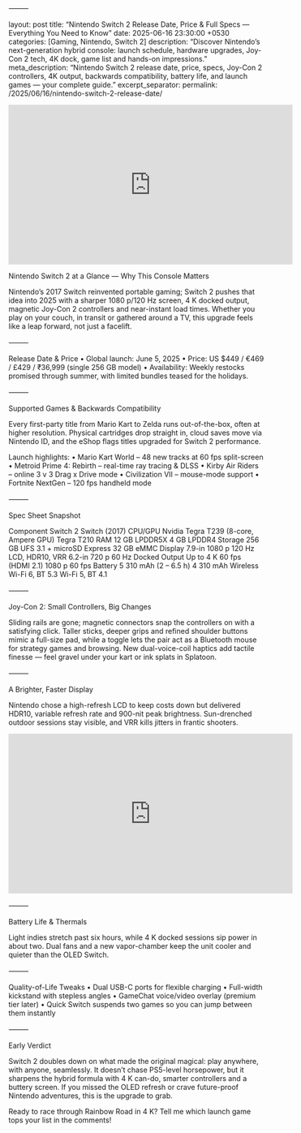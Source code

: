 
⸻

layout: post
title: “Nintendo Switch 2 Release Date, Price & Full Specs — Everything You Need to Know”
date: 2025-06-16 23:30:00 +0530
categories: [Gaming, Nintendo, Switch 2]
description: “Discover Nintendo’s next-generation hybrid console: launch schedule, hardware upgrades, Joy-Con 2 tech, 4K dock, game list and hands-on impressions.”
meta_description: “Nintendo Switch 2 release date, price, specs, Joy-Con 2 controllers, 4K output, backwards compatibility, battery life, and launch games — your complete guide.”
excerpt_separator: 
permalink: /2025/06/16/nintendo-switch-2-release-date/

<!-- Main-page video -->


<div class="video-embed">
  <iframe
    width="560"
    height="315"
    src="https://www.youtube.com/embed/9flte56erE8"
    title="Nintendo Switch 2 – Official Overview Trailer"
    frameborder="0"
    allow="accelerometer; autoplay; clipboard-write; encrypted-media; gyroscope; picture-in-picture"
    allowfullscreen>
  </iframe>
</div>


<!--more-->


Nintendo Switch 2 at a Glance — Why This Console Matters

Nintendo’s 2017 Switch reinvented portable gaming; Switch 2 pushes that idea into 2025 with a sharper 1080 p/120 Hz screen, 4 K docked output, magnetic Joy-Con 2 controllers and near-instant load times. Whether you play on your couch, in transit or gathered around a TV, this upgrade feels like a leap forward, not just a facelift.

⸻

Release Date & Price
	•	Global launch: June 5, 2025
	•	Price: US $449 / €469 / £429 / ₹36,999 (single 256 GB model)
	•	Availability: Weekly restocks promised through summer, with limited bundles teased for the holidays.

⸻

Supported Games & Backwards Compatibility

Every first-party title from Mario Kart to Zelda runs out-of-the-box, often at higher resolution. Physical cartridges drop straight in, cloud saves move via Nintendo ID, and the eShop flags titles upgraded for Switch 2 performance.

Launch highlights:
	•	Mario Kart World – 48 new tracks at 60 fps split-screen
	•	Metroid Prime 4: Rebirth – real-time ray tracing & DLSS
	•	Kirby Air Riders – online 3 v 3 Drag x Drive mode
	•	Civilization VII – mouse-mode support
	•	Fortnite NextGen – 120 fps handheld mode

⸻

Spec Sheet Snapshot

Component	Switch 2	Switch (2017)
CPU/GPU	Nvidia Tegra T239 (8-core, Ampere GPU)	Tegra T210
RAM	12 GB LPDDR5X	4 GB LPDDR4
Storage	256 GB UFS 3.1 + microSD Express	32 GB eMMC
Display	7.9-in 1080 p 120 Hz LCD, HDR10, VRR	6.2-in 720 p 60 Hz
Docked Output	Up to 4 K 60 fps (HDMI 2.1)	1080 p 60 fps
Battery	5 310 mAh (2 – 6.5 h)	4 310 mAh
Wireless	Wi-Fi 6, BT 5.3	Wi-Fi 5, BT 4.1


⸻

Joy-Con 2: Small Controllers, Big Changes

Sliding rails are gone; magnetic connectors snap the controllers on with a satisfying click. Taller sticks, deeper grips and refined shoulder buttons mimic a full-size pad, while a toggle lets the pair act as a Bluetooth mouse for strategy games and browsing. New dual-voice-coil haptics add tactile finesse — feel gravel under your kart or ink splats in Splatoon.

⸻

A Brighter, Faster Display

Nintendo chose a high-refresh LCD to keep costs down but delivered HDR10, variable refresh rate and 900-nit peak brightness. Sun-drenched outdoor sessions stay visible, and VRR kills jitters in frantic shooters.

<!-- Mid-post video -->


<div class="video-embed">
  <iframe
    width="560"
    height="315"
    src="https://www.youtube.com/embed/Bpie33kP4nw"
    title="Hands-On Impressions: Nintendo Switch 2 at IGN Live 2025"
    frameborder="0"
    allow="accelerometer; autoplay; clipboard-write; encrypted-media; gyroscope; picture-in-picture"
    allowfullscreen>
  </iframe>
</div>



⸻

Battery Life & Thermals

Light indies stretch past six hours, while 4 K docked sessions sip power in about two. Dual fans and a new vapor-chamber keep the unit cooler and quieter than the OLED Switch.

⸻

Quality-of-Life Tweaks
	•	Dual USB-C ports for flexible charging
	•	Full-width kickstand with stepless angles
	•	GameChat voice/video overlay (premium tier later)
	•	Quick Switch suspends two games so you can jump between them instantly

⸻

Early Verdict

Switch 2 doubles down on what made the original magical: play anywhere, with anyone, seamlessly. It doesn’t chase PS5-level horsepower, but it sharpens the hybrid formula with 4 K can-do, smarter controllers and a buttery screen. If you missed the OLED refresh or crave future-proof Nintendo adventures, this is the upgrade to grab.

Ready to race through Rainbow Road in 4 K? Tell me which launch game tops your list in the comments!
